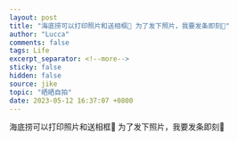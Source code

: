 ```yaml
---
layout: post
title: "海底捞可以打印照片和送相框🍃 为了发下照片，我要发条即刻🐒"
author: "Lucca"
comments: false
tags: Life
excerpt_separator: <!--more-->
sticky: false
hidden: false
source: jike
topic: "晒晒自拍"
date: 2023-05-12 16:37:07 +0800
---
```


海底捞可以打印照片和送相框🍃
为了发下照片，我要发条即刻🐒

<!--more-->
